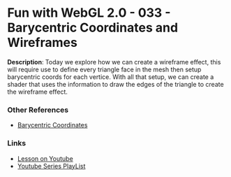 # Fun with WebGL 2.0 - 033 - Barycentric Coordinates and Wireframes
**Description**:
Today we explore how we can create a wireframe effect, this will require use to define every triangle face in the mesh then setup barycentric coords for each vertice. With all that setup, we can create a shader that uses the information to draw the edges of the triangle to create the wireframe effect.


### Other References
* [Barycentric Coordinates](http://codeflow.org/entries/2012/aug/02/easy-wireframe-display-with-barycentric-coordinates/)

### Links
* [Lesson on Youtube](https://youtu.be/o2KSeNYYOxw)
* [Youtube Series PlayList](https://www.youtube.com/playlist?list=PLMinhigDWz6emRKVkVIEAaePW7vtIkaIF)
